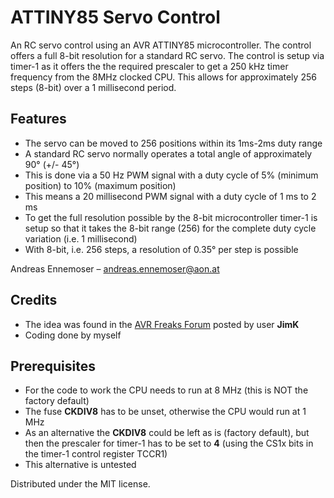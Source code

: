 
# ATTINY85 Servo Control

An RC servo control using an AVR ATTINY85 microcontroller. The control offers a full 8-bit resolution for a standard RC servo. The control is setup via timer-1 as it offers the the required prescaler to get a 250 kHz timer frequency from the 8MHz clocked CPU. This allows for approximately 256 steps (8-bit) over a 1 millisecond period.

## Features
 - The servo can be moved to 256 positions within its 1ms-2ms duty range
 - A standard RC servo normally operates a total angle of approximately 90° (+/- 45°)
 - This is done via a 50 Hz PWM signal with a duty cycle of 5% (minimum position) to 10% (maximum position)
 - This means a 20 millisecond PWM signal with a duty cycle of 1 ms to 2 ms
 - To get the full resolution possible by the 8-bit microcontroller timer-1 is setup so that it takes the 8-bit range (256) for the complete duty cycle variation (i.e. 1 millisecond)
 - With 8-bit, i.e. 256 steps, a resolution of 0.35° per step is possible

Andreas Ennemoser – andreas.ennemoser@aon.at

## Credits
 - The idea was found in the [AVR Freaks Forum](https://www.avrfreaks.net/comment/810846#comment-810846) posted by user **JimK**
 - Coding done by myself

## Prerequisites
 - For the code to work the CPU needs to run at 8 MHz (this is NOT the factory default)
 - The fuse **CKDIV8** has to be unset, otherwise the CPU would run at 1 MHz
 - As an alternative the **CKDIV8** could be left as is (factory default), but then the prescaler for timer-1 has to be set to **4** (using the CS1x bits in the timer-1 control register TCCR1)
 - This alternative is untested

Distributed under the MIT license.
